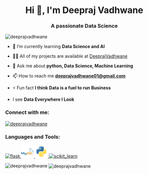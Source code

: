 <h1 align="center">Hi 👋, I'm Deepraj Vadhwane</h1>
<h3 align="center">A passionate Data Science </h3>

<p align="left"> <img src="https://komarev.com/ghpvc/?username=deeprajvadhwane&label=Profile%20views&color=0e75b6&style=flat" alt="deeprajvadhwane" /> </p>

- 🌱 I’m currently learning **Data Science and AI**

- 👨‍💻 All of my projects are available at [DeeprajVadhwane](DeeprajVadhwane)

- 💬 Ask me about **python, Data Science, Machine Learning**

- 📫 How to reach me **deeprajvadhwane01@gmail.com**

- ⚡ Fun fact **I think Data is a fuel to run Business**
- I see **Data Everywhere I Look**
  

<h3 align="left">Connect with me:</h3>
<p align="left">
<a href=https://www.linkedin.com/in/deepraj-vadhwane/ target="blank"><img align="center" src="https://raw.githubusercontent.com/rahuldkjain/github-profile-readme-generator/master/src/images/icons/Social/linked-in-alt.svg" alt="deeprajvadhwane" height="30" width="40" /></a>

</p>

<h3 align="left">Languages and Tools:</h3>
<p align="left"> <a href="https://flask.palletsprojects.com/" target="_blank" rel="noreferrer"> <img src="https://www.vectorlogo.zone/logos/pocoo_flask/pocoo_flask-icon.svg" alt="flask" width="40" height="40"/> </a> <a href="https://www.mysql.com/" target="_blank" rel="noreferrer"> <img src="https://raw.githubusercontent.com/devicons/devicon/master/icons/mysql/mysql-original-wordmark.svg" alt="mysql" width="40" height="40"/> </a> <a href="https://www.python.org" target="_blank" rel="noreferrer"> <img src="https://raw.githubusercontent.com/devicons/devicon/master/icons/python/python-original.svg" alt="python" width="40" height="40"/> </a> <a href="https://scikit-learn.org/" target="_blank" rel="noreferrer"> <img src="https://upload.wikimedia.org/wikipedia/commons/0/05/Scikit_learn_logo_small.svg" alt="scikit_learn" width="40" height="40"/> </a> </p>

<p><img align="left" src="https://github-readme-stats.vercel.app/api/top-langs?username=deeprajvadhwane&show_icons=true&locale=en&layout=compact" alt="deeprajvadhwane" /></p>

<p>&nbsp;<img align="center" src="https://github-readme-stats.vercel.app/api?username=deeprajvadhwane&show_icons=true&locale=en" alt="deeprajvadhwane" /></p>

